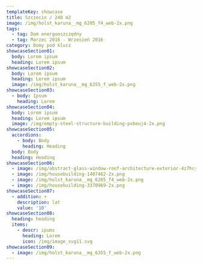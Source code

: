 ```yaml
---
templateKey: showcase
title: Szczecin / 240 m2
image: /img/holst_karuna__mg_6205_f4_web-2x.png
tags:
  - tag: Dom energooszczędny
  - tag: Marzec 2016 - Wrzesień 2016
category: Domy pod klucz
showcaseSection01:
  body: Lorem ipsum
  heading: Lorem ipsum
showcaseSection02:
  body: Lorem ipsum
  heading: Lorem ipsum
  image: /img/holst_karuna__mg_6355_f_web-2x.png
showcaseSection03:
  - body: Ipsum
    heading: Lorem
showcaseSection04:
  body: Lorem ipsum
  heading: Lorem ipsum
  image: /img/empty-steel-structure-building-pvbeuj4-2x.png
showcaseSection05:
  accordions:
    - body: Body
      heading: Heading
  body: Body
  heading: Heading
showcaseSection06:
  - image: /img/abstract-glass-window-roof-architecture-exterior-4z7hcy3-2x.png
  - image: /img/housebuilding-1407462-2x.png
  - image: /img/holst_karuna__mg_6205_f4_web-2x.png
  - image: /img/housebuilding-3370969-2x.png
showcaseSection07:
  - addition: +
    description: lat
    value: '10'
showcaseSection08:
  heading: heading
  items:
    - descr: ipums
      heading: Lorem
      icon: /img/image_svg11.svg
showcaseSection09:
  - image: /img/holst_karuna__mg_6355_f_web-2x.png
---
```


